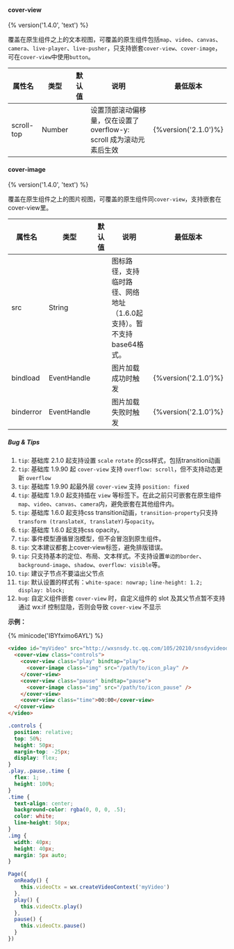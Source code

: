 #### cover-view
{% version('1.4.0', 'text') %}

覆盖在原生组件之上的文本视图，可覆盖的原生组件包括`map`、`video`、`canvas`、`camera`、`live-player`、`live-pusher`，只支持嵌套`cover-view`、`cover-image`，可在`cover-view`中使用`button`。

| 属性名      | 类型   | 默认值 | 说明                         | 最低版本            |
| ----------- | -----  | ------ | ---------------------------- | ------------------- |
| scroll-top  | Number |        | 设置顶部滚动偏移量，仅在设置了 overflow-y: scroll 成为滚动元素后生效 | {%version('2.1.0')%} |

#### cover-image
{% version('1.4.0', 'text') %}

覆盖在原生组件之上的图片视图，可覆盖的原生组件同`cover-view`，支持嵌套在cover-view里。

| 属性名    | 类型        | 默认值 | 说明                         | 最低版本             |
| --------- | ----------- | ------ | ---------------------------- | -------------------- |
| src       | String      |        | 图标路径，支持临时路径、网络地址（1.6.0起支持）。暂不支持base64格式。|  |
| bindload  | EventHandle |        | 图片加载成功时触发           | {%version('2.1.0')%} |
| binderror | EventHandle |        | 图片加载失败时触发           | {%version('2.1.0')%} |

##### Bug & Tips

1. `tip`: 基础库 2.1.0 起支持设置 `scale` `rotate` 的css样式，包括transition动画
1. `tip`: 基础库 1.9.90 起 `cover-view` 支持 `overflow: scroll`，但不支持动态更新 `overflow`
1. `tip`: 基础库 1.9.90 起最外层 `cover-view` 支持 `position: fixed`
1. `tip`: 基础库 1.9.0 起支持插在 `view` 等标签下。在此之前只可嵌套在原生组件`map`、`video`、`canvas`、`camera`内，避免嵌套在其他组件内。
1. `tip`: 基础库 1.6.0 起支持css transition动画，`transition-property`只支持`transform (translateX, translateY)`与`opacity`。
1. `tip`: 基础库 1.6.0 起支持css opacity。
1. `tip`: 事件模型遵循冒泡模型，但不会冒泡到原生组件。
1. `tip`: 文本建议都套上cover-view标签，避免排版错误。
1. `tip`: 只支持基本的定位、布局、文本样式。不支持设置`单边的border`、`background-image`、`shadow`、`overflow: visible`等。
1. `tip`: 建议子节点不要溢出父节点
1. `tip`: 默认设置的样式有：`white-space: nowrap;` `line-height: 1.2;` `display: block;`
1. `bug`: 自定义组件嵌套 `cover-view` 时，自定义组件的 slot 及其父节点暂不支持通过 wx:if 控制显隐，否则会导致 `cover-view` 不显示

**示例：**

{% minicode('IBYfximo6AYL') %}

```html
<video id="myVideo" src="http://wxsnsdy.tc.qq.com/105/20210/snsdyvideodownload?filekey=30280201010421301f0201690402534804102ca905ce620b1241b726bc41dcff44e00204012882540400&bizid=1023&hy=SH&fileparam=302c020101042530230204136ffd93020457e3c4ff02024ef202031e8d7f02030f42400204045a320a0201000400" controls="{{false}}" event-model="bubble">
  <cover-view class="controls">
    <cover-view class="play" bindtap="play">
      <cover-image class="img" src="/path/to/icon_play" />
    </cover-view>
    <cover-view class="pause" bindtap="pause">
      <cover-image class="img" src="/path/to/icon_pause" />
    </cover-view>
    <cover-view class="time">00:00</cover-view>
  </cover-view>
</video>
```

```css
.controls {
  position: relative;
  top: 50%;
  height: 50px;
  margin-top: -25px;
  display: flex;
}
.play,.pause,.time {
  flex: 1;
  height: 100%;
}
.time {
  text-align: center;
  background-color: rgba(0, 0, 0, .5);
  color: white;
  line-height: 50px;
}
.img {
  width: 40px;
  height: 40px;
  margin: 5px auto;
}
```

```javascript
Page({
  onReady() {
    this.videoCtx = wx.createVideoContext('myVideo')
  },
  play() {
    this.videoCtx.play()
  },
  pause() {
    this.videoCtx.pause()
  }
})
```
